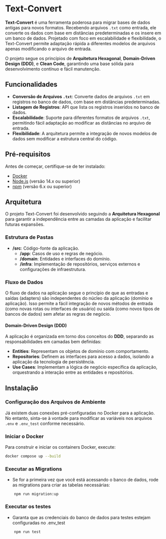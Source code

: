 # Text-Convert

**Text-Convert** é uma ferramenta poderosa para migrar bases de dados antigas para novos formatos. Recebendo arquivos `.txt` como entrada, ele converte os dados com base em distâncias predeterminadas e os insere em um banco de dados. Projetado com foco em escalabilidade e flexibilidade, o Text-Convert permite adaptação rápida a diferentes modelos de arquivos apenas modificando o arquivo de entrada.

O projeto segue os princípios de **Arquitetura Hexagonal**, **Domain-Driven Design (DDD)**, e **Clean Code**, garantindo uma base sólida para desenvolvimento contínuo e fácil manutenção.

## Funcionalidades

- **Conversão de Arquivos `.txt`**: Converte dados de arquivos `.txt` em registros no banco de dados, com base em distâncias predeterminadas.
- **Listagem de Registros**: API que lista os registros inseridos no banco de dados.
- **Escalabilidade**: Suporte para diferentes formatos de arquivos `.txt`, permitindo fácil adaptação ao modificar as distâncias no arquivo de entrada.
- **Flexibilidade**: A arquitetura permite a integração de novos modelos de dados sem modificar a estrutura central do código.

## Pré-requisitos

Antes de começar, certifique-se de ter instalado:

- [Docker](https://www.docker.com/get-started)
- [Node.js](https://nodejs.org/) (versão 14.x ou superior)
- [npm](https://www.npmjs.com/) (versão 6.x ou superior)

## Arquitetura

O projeto Text-Convert foi desenvolvido seguindo a **Arquitetura Hexagonal** para garantir a independência entre as camadas da aplicação e facilitar futuras expansões.

### Estrutura de Pastas

- **/src**: Código-fonte da aplicação.
  - **/app**: Casos de uso e regras de negócio.
  - **/domain**: Entidades e interfaces do domínio.
  - **/infra**: Implementação de repositórios, serviços externos e configurações de infraestrutura.

### Fluxo de Dados

O fluxo de dados na aplicação segue o princípio de que as entradas e saídas (adapters) são independentes do núcleo da aplicação (domínio e aplicação). Isso permite a fácil integração de novos métodos de entrada (como novas rotas ou interfaces de usuário) ou saída (como novos tipos de bancos de dados) sem afetar as regras de negócio.

#### Domain-Driven Design (DDD)

A aplicação é organizada em torno dos conceitos do **DDD**, separando as responsabilidades em camadas bem definidas:

- **Entities**: Representam os objetos de domínio com comportamento.
- **Repositories**: Definem as interfaces para acesso a dados, isolando a aplicação da tecnologia de persistência.
- **Use Cases**: Implementam a lógica de negócio específica da aplicação, orquestrando a interação entre as entidades e repositórios.

## Instalação

### Configuração dos Arquivos de Ambiente

Já existem duas conexões pré-configuradas no Docker para a aplicação. No entanto, sinta-se à vontade para modificar as variáveis nos arquivos `.env` e `.env_test` conforme necessário.

### Iniciar o Docker

Para construir e iniciar os containers Docker, execute:

```bash
docker compose up --build
```

### Executar as Migrations
 - Se for a primeira vez que você está acessando o banco de dados, rode as migrations para criar as tabelas necessárias:
```
    npm run migration:up
```

### Executar os testes
 - Garanta que as credenciais do banco de dados para testes estejam configuradas no .env_test
```
    npm run test
```
